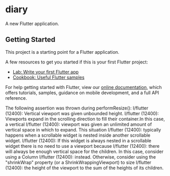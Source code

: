 # diary

A new Flutter application.

## Getting Started

This project is a starting point for a Flutter application.

A few resources to get you started if this is your first Flutter project:

- [Lab: Write your first Flutter app](https://flutter.io/docs/get-started/codelab)
- [Cookbook: Useful Flutter samples](https://flutter.io/docs/cookbook)

For help getting started with Flutter, view our 
[online documentation](https://flutter.io/docs), which offers tutorials, 
samples, guidance on mobile development, and a full API reference.




The following assertion was thrown during performResize():
I/flutter (12400): Vertical viewport was given unbounded height.
I/flutter (12400): Viewports expand in the scrolling direction to fill their container.In this case, a vertical
I/flutter (12400): viewport was given an unlimited amount of vertical space in which to expand. This situation
I/flutter (12400): typically happens when a scrollable widget is nested inside another scrollable widget.
I/flutter (12400): If this widget is always nested in a scrollable widget there is no need to use a viewport because
I/flutter (12400): there will always be enough vertical space for the children. In this case, consider using a Column
I/flutter (12400): instead. Otherwise, consider using the "shrinkWrap" property (or a ShrinkWrappingViewport) to size
I/flutter (12400): the height of the viewport to the sum of the heights of its children.